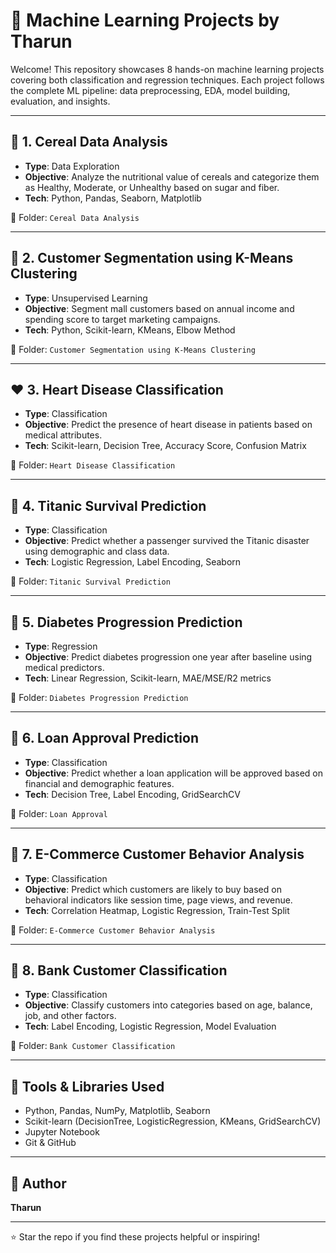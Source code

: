 # 🧠 Machine Learning Projects by Tharun

Welcome! This repository showcases 8 hands-on machine learning projects covering both classification and regression techniques. Each project follows the complete ML pipeline: data preprocessing, EDA, model building, evaluation, and insights.

---

## 🔢 1. Cereal Data Analysis

- **Type**: Data Exploration  
- **Objective**: Analyze the nutritional value of cereals and categorize them as Healthy, Moderate, or Unhealthy based on sugar and fiber.
- **Tech**: Python, Pandas, Seaborn, Matplotlib

📁 Folder: `Cereal Data Analysis`

---

## 👥 2. Customer Segmentation using K-Means Clustering

- **Type**: Unsupervised Learning  
- **Objective**: Segment mall customers based on annual income and spending score to target marketing campaigns.
- **Tech**: Python, Scikit-learn, KMeans, Elbow Method

📁 Folder: `Customer Segmentation using K-Means Clustering`

---

## ❤️ 3. Heart Disease Classification

- **Type**: Classification  
- **Objective**: Predict the presence of heart disease in patients based on medical attributes.
- **Tech**: Scikit-learn, Decision Tree, Accuracy Score, Confusion Matrix

📁 Folder: `Heart Disease Classification`

---

## 🚢 4. Titanic Survival Prediction

- **Type**: Classification  
- **Objective**: Predict whether a passenger survived the Titanic disaster using demographic and class data.
- **Tech**: Logistic Regression, Label Encoding, Seaborn

📁 Folder: `Titanic Survival Prediction`

---

## 💉 5. Diabetes Progression Prediction

- **Type**: Regression  
- **Objective**: Predict diabetes progression one year after baseline using medical predictors.
- **Tech**: Linear Regression, Scikit-learn, MAE/MSE/R2 metrics

📁 Folder: `Diabetes Progression Prediction`

---

## 🏦 6. Loan Approval Prediction

- **Type**: Classification  
- **Objective**: Predict whether a loan application will be approved based on financial and demographic features.
- **Tech**: Decision Tree, Label Encoding, GridSearchCV

📁 Folder: `Loan Approval`

---

## 🛒 7. E-Commerce Customer Behavior Analysis

- **Type**: Classification  
- **Objective**: Predict which customers are likely to buy based on behavioral indicators like session time, page views, and revenue.
- **Tech**: Correlation Heatmap, Logistic Regression, Train-Test Split

📁 Folder: `E-Commerce Customer Behavior Analysis`

---

## 🏦 8. Bank Customer Classification

- **Type**: Classification  
- **Objective**: Classify customers into categories based on age, balance, job, and other factors.
- **Tech**: Label Encoding, Logistic Regression, Model Evaluation

📁 Folder: `Bank Customer Classification`

---

## 🧰 Tools & Libraries Used

- Python, Pandas, NumPy, Matplotlib, Seaborn  
- Scikit-learn (DecisionTree, LogisticRegression, KMeans, GridSearchCV)  
- Jupyter Notebook  
- Git & GitHub

---

## 💼 Author

**Tharun**  


---

⭐ Star the repo if you find these projects helpful or inspiring!
